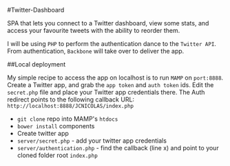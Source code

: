 #Twitter-Dashboard

SPA that lets you connect to a Twitter dashboard, view some stats, and access your favourite tweets with the ability to reorder them.

I will be using `PHP` to perform the authentication dance to the `Twitter API`. From authentication, `Backbone` will take over to deliver the app.

##Local deployment

My simple recipe to access the app on localhost is to run `MAMP` on `port:8888`. Create a Twitter app, and grab the `app token` and `auth token` ids. Edit the `secret.php` file and place your Twitter app credentials there. The Auth redirect points to the following callback URL: `http://localhost:8888/JCNICOLAS/index.php`

* `git clone` repo into MAMP's `htdocs`
* `bower install` components
* Create twitter app
* `server/secret.php` - add your twitter app credentials
* `server/authentication.php` - find the callback (line x) and point to your cloned folder root `index.php`